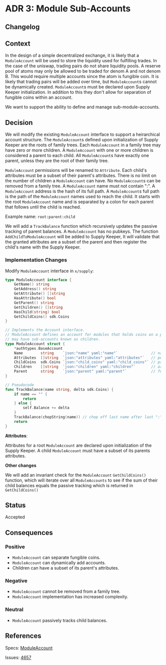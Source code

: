 # ADR 3: Module Sub-Accounts

## Changelog

## Context

In the design of a simple decentralized exchange, it is likely that a `ModuleAccount` will be used to store the liquidity used for fulfilling trades. 
In the case of the uniswap, trading pairs do not share liquidity pools. A reserve pool of atoms may only be allowed to be traded for denom A and not denom B. 
This would require multiple accounts since the atom is fungible coin. It is likely that trading pairs will be added over time, but `ModuleAccount`s cannot be dynamically created.
`ModuleAccount`s must be declared upon Supply Keeper initialization. In addition to this they don't allow for separation of fungible coins within an account.

We want to support the ability to define and manage sub-module-accounts.

## Decision

We will modify the existing `ModuleAccount` interface to support a heirarchical account structure.
The `ModuleAccount`s defined upon initialization of Supply Keeper are the roots of family trees.
Each `ModuleAccount` in a family tree may have zero or more children.
A `ModuleAccount` with one or more children is considered a parent to each child.
All `ModuleAccount`s have exactly one parent, unless they are the root of their family tree.

`ModuleAccount` permissions will be renamed to `Attribute`.
Each child's attributes must be a subset of their parent's attributes.
There is no limit on the number of children a `ModuleAccount` can have.
No `ModuleAccount`s can be removed from a family tree.
A `ModuleAccount` name must not contain ":".
A `ModuleAccount` address is the hash of its full path.
A `ModuleAccount`s full path is the path of the `ModuleAccount` names used to reach the child.
It starts with the root `ModuleAccount` name and is separated by a colon for each parent that follows until the child is reached.

Example name: `root:parent:child`

We will add a `TrackBalance` function which recursively updates the passive tracking of parent balances.
A `ModuleAccount` has no pubkeys.
The function `AddChildToModuleAccount` will be added to Supply Keeper, 
It will validate that the granted attributes are a subset of the parent and then register the child's name with the Supply Keeper.

### Implementation Changes

Modify `ModuleAccount` interface in `x/supply`:

```go
type ModuleAccount interface {
    GetName() string
    GetAddress() string
    GetAttribute() []string 
    HasAttribute() bool
    GetParent() string
    GetChildren() []string
    HasChild(string) bool 
    GetChildCoins() sdk.Coins
}
```

```go
// Implements the Account interface.
// ModuleAccount defines an account for modules that holds coins on a pool. A ModuleAccount
// may have sub-accounts known as children.
type ModuleAccount struct {
    *authtypes.BaseAccount
    Name        string    `json:"name" yaml:"name"`               // name of the module without the full path
    Attributes  []string  `json:"attributes" yaml:"attributes"`   // permissions of module account
    ChildCoins  sdk.Coins `json:"child_coins" yaml:"child_coins"` // passive tracking of sum of child balances
    Children    []string  `json:"children" yaml:"children"`       // array of children names
    Parent      string    `json:"parent" yaml:"parent"`           // full path of the parent name
}
```

```go
// Pseudocode
func TrackBalance(name string, delta sdk.Coins) {
    if name == "" {
        return
    } else {
        self.Balance += delta
    }
    TrackBalance(chopString(name)) // chop off last name after last ":"
    return
}
```

**Attributes**:

Attributes for a root `ModuleAccount` are declared upon initialization of the Supply Keeper.
A child `ModuleAccount` must have a subset of its parents attributes.

**Other changes**

We will add an invariant check for the `ModuleAccount` `GetChildCoins()` function, which will iterate over all `ModuleAccounts` to see if the sum of their child balances equals the passive tracking which is returned in `GetChildCoins()`

## Status

Accepted

## Consequences

### Positive

* `ModuleAccount` can separate fungible coins.
* `ModuleAccount` can dynamically add accounts.
* Children can have a subset of its parent's attributes.

### Negative

* `ModuleAccount` cannot be removed from a family tree.
* `ModuleAccount` implementation has increased complexity.

### Neutral

* `ModuleAccount` passively tracks child balances.

## References

Specs: [ModuleAccount](https://github.com/cosmos/cosmos-sdk/blob/master/docs/spec/supply/01_concepts.md#module-accounts)

Issues: [4657](https://github.com/cosmos/cosmos-sdk/issues/4657)

